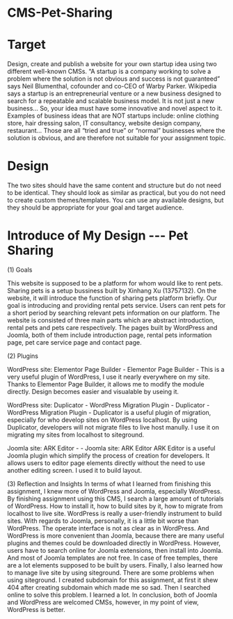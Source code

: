 # CMS-Pet-Sharing

# Target
Design, create and publish a website for your own startup idea using two different well-known CMSs.
“A startup is a company working to solve a problem where the solution is not obvious and success is not guaranteed” says Neil Blumenthal, cofounder and co-CEO of Warby Parker.
Wikipedia says a startup is an entrepreneurial venture or a new business designed to search for a repeatable and scalable business model. It is not just a new business... So, your idea must have some innovative and novel aspect to it. Examples of business ideas that are NOT startups include: online clothing store, hair dressing salon, IT consultancy, website design company, restaurant… Those are all “tried and true” or “normal” businesses where the solution is obvious, and are therefore not suitable for your assignment topic.



# Design
The two sites should have the same content and structure but do not need to be identical. They should look as similar as practical, but you do not need to create custom themes/templates. You can use any available designs, but they should be appropriate for your goal and target audience.


# Introduce of My Design --- Pet Sharing

(1) Goals


This website is supposed to be a platform for whom would like to rent pets. Sharing pets is a setup bussiness built by Xinhang Xu (13757132). On the website, it will introduce the function of sharing pets platform briefly. Our goal is introducing and providing rental pets service. Users can rent pets for a short period by searching relevant pets information on our platform. The website is consisted of three main parts which are abstract introduction, rental pets and pets care respectively. The pages built by WordPress and Joomla, both of them include introduction page, rental pets information page, pet care service page and contact page.


(2) Plugins


WordPress site: Elementor Page Builder - Elementor Page Builder - This is a very useful plugin of WordPress, I use it nearly everywhere on my site. Thanks to Elementor Page Builder, it allows me to modify the module directly. Design becomes easier and visualable by useing it.


WordPress site: Duplicator - WordPress Migration Plugin - Duplicator - WordPress Migration Plugin - Duplicator is a useful plugin of migration, especially for who develop sites on WordPress localhost. By using Duplicator, developers will not migrate files to live host manully. I use it on migrating my sites from localhost to siteground.


Joomla site: ARK Editor - - Joomla site: ARK Editor ARK Editor is a useful Joomla plugin which simplify the process of creation for developers. It allows users to editor page elements directly without the need to use another editing screen. I used it to build layout.


(3) Reflection and Insights
In terms of what I learned from finishing this assignment, I knew more of WordPress and Joomla, especially WordPress. By finishing assignment using this CMS, I search a large amount of tutorials of WordPress. How to install it, how to build sites by it, how to migrate from localhost to live site. WordPress is really a user-friendly instrument to build sites. With regards to Joomla, personally, it is a little bit worse than WordPress. The operate interface is not as clear as in WordPress. And WordPress is more convenient than Joomla, because there are many useful plugins and themes could be downloaded directly in WordPress. However, users have to search online for Joomla extensions, then install into Joomla. And most of Joomla templates are not free. In case of free temples, there are a lot elements supposed to be built by users. Finally, I also learned how to manage live site by using siteground. There are some problems when using siteground. I created subdomain for this assignment, at first it shew 404 after creating subdomain which made me so sad. Then I searched online to solve this problem. I learned a lot. In conclusion, both of Joomla and WordPress are welcomed CMSs, however, in my point of view, WordPress is better.

